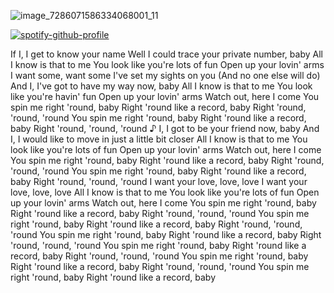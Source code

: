 ![image_7286071586334068001_11](https://github.com/user-attachments/assets/75a43bd1-52ed-48de-a4ab-23b9fcb8c528)

[![spotify-github-profile](https://spotify-github-profile.kittinanx.com/api/view?uid=tvblhtpc8jhzt4wbwk4q93zrh&cover_image=true&theme=novatorem&show_offline=false&background_color=171717&interchange=false&bar_color=53b14f&bar_color_cover=false)](https://github.com/kittinan/spotify-github-profile)

If I, I get to know your name
Well I could trace your private number, baby
All I know is that to me
You look like you're lots of fun
Open up your lovin' arms
I want some, want some
I've set my sights on you
(And no one else will do)
And I, I've got to have my way now, baby
All I know is that to me
You look like you're havin' fun
Open up your lovin' arms
Watch out, here I come
You spin me right 'round, baby
Right 'round like a record, baby
Right 'round, 'round, 'round
You spin me right 'round, baby
Right 'round like a record, baby
Right 'round, 'round, 'round
♪
I, I got to be your friend now, baby
And I, I would like to move in just a little bit closer
All I know is that to me
You look like you're lots of fun
Open up your lovin' arms
Watch out, here I come
You spin me right 'round, baby
Right 'round like a record, baby
Right 'round, 'round, 'round
You spin me right 'round, baby
Right 'round like a record, baby
Right 'round, 'round, 'round
I want your love, love, love
I want your love, love, love
All I know is that to me
You look like you're lots of fun
Open up your lovin' arms
Watch out, here I come
You spin me right 'round, baby
Right 'round like a record, baby
Right 'round, 'round, 'round
You spin me right 'round, baby
Right 'round like a record, baby
Right 'round, 'round, 'round
You spin me right 'round, baby
Right 'round like a record, baby
Right 'round, 'round, 'round
You spin me right 'round, baby
Right 'round like a record, baby
Right 'round, 'round, 'round
You spin me right 'round, baby
Right 'round like a record, baby
Right 'round, 'round, 'round
You spin me right 'round, baby
Right 'round like a record, baby
